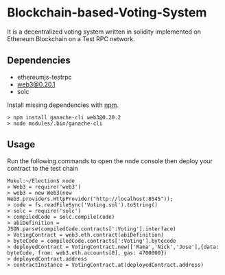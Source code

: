 # Blockchain-based-Voting-System
It is a decentralized voting system written in solidity implemented on Ethereum Blockchain on a Test RPC network.
## Dependencies

* ethereumjs-testrpc 
* web3@0.20.1
* solc

Install missing dependencies with [npm](https://www.npmjs.com/). 

```
> npm install ganache-cli web3@0.20.2
> node modules/.bin/ganache-cli
```

## Usage


Run the following commands to open the node console then deploy your contract to the test chain

```
Mukul:~/Election$ node
> Web3 = require('web3')
> web3 = new Web3(new Web3.providers.HttpProvider("http://localhost:8545"));
> code = fs.readFileSync('Voting.sol').toString()
> solc = require('solc')
> compiledCode = solc.compile(code)
> abiDefinition = JSON.parse(compiledCode.contracts[':Voting'].interface)
> VotingContract = web3.eth.contract(abiDefinition)
> byteCode = compiledCode.contracts[':Voting'].bytecode
> deployedContract = VotingContract.new(['Rama','Nick','Jose'],{data: byteCode, from: web3.eth.accounts[0], gas: 4700000})
> deployedContract.address
> contractInstance = VotingContract.at(deployedContract.address)
